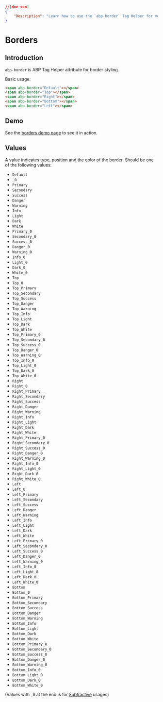 ```json
//[doc-seo]
{
    "Description": "Learn how to use the `abp-border` Tag Helper for versatile border styling in your ABP applications with clear examples and a demo."
}
```

# Borders

## Introduction

`abp-border` is ABP Tag Helper attribute for border styling.

Basic usage:

````html
<span abp-border="Default"></span>
<span abp-border="Top"></span>
<span abp-border="Right"></span>
<span abp-border="Bottom"></span>
<span abp-border="Left"></span>
````



## Demo

See the [borders demo page](https://bootstrap-taghelpers.abp.io/Components/Borders) to see it in action.

## Values

A value indicates type, position and the color of the border. Should be one of the following values:

* `Default`
* `_0`
* `Primary`
* `Secondary`
* `Success`
* `Danger`
* `Warning`
* `Info`
* `Light`
* `Dark`
* `White`
* `Primary_0`
* `Secondary_0`
* `Success_0`
* `Danger_0`
* `Warning_0`
* `Info_0`
* `Light_0`
* `Dark_0`
* `White_0`
* `Top`
* `Top_0`
* `Top_Primary`
* `Top_Secondary`
* `Top_Success`
* `Top_Danger`
* `Top_Warning`
* `Top_Info`
* `Top_Light`
* `Top_Dark`
* `Top_White`
* `Top_Primary_0`
* `Top_Secondary_0`
* `Top_Success_0`
* `Top_Danger_0`
* `Top_Warning_0`
* `Top_Info_0`
* `Top_Light_0`
* `Top_Dark_0`
* `Top_White_0`
* `Right`
* `Right_0`
* `Right_Primary`
* `Right_Secondary`
* `Right_Success`
* `Right_Danger`
* `Right_Warning`
* `Right_Info`
* `Right_Light`
* `Right_Dark`
* `Right_White`
* `Right_Primary_0`
* `Right_Secondary_0`
* `Right_Success_0`
* `Right_Danger_0`
* `Right_Warning_0`
* `Right_Info_0`
* `Right_Light_0`
* `Right_Dark_0`
* `Right_White_0`
* `Left`
* `Left_0`
* `Left_Primary`
* `Left_Secondary`
* `Left_Success`
* `Left_Danger`
* `Left_Warning`
* `Left_Info`
* `Left_Light`
* `Left_Dark`
* `Left_White`
* `Left_Primary_0`
* `Left_Secondary_0`
* `Left_Success_0`
* `Left_Danger_0`
* `Left_Warning_0`
* `Left_Info_0`
* `Left_Light_0`
* `Left_Dark_0`
* `Left_White_0`
* `Bottom`
* `Bottom_0`
* `Bottom_Primary`
* `Bottom_Secondary`
* `Bottom_Success`
* `Bottom_Danger`
* `Bottom_Warning`
* `Bottom_Info`
* `Bottom_Light`
* `Bottom_Dark`
* `Bottom_White`
* `Bottom_Primary_0`
* `Bottom_Secondary_0`
* `Bottom_Success_0`
* `Bottom_Danger_0`
* `Bottom_Warning_0`
* `Bottom_Info_0`
* `Bottom_Light_0`
* `Bottom_Dark_0`
* `Bottom_White_0`

(Values with `_0` at the end is for [Subtractive](https://getbootstrap.com/docs/4.0/utilities/borders/#subtractive) usages)